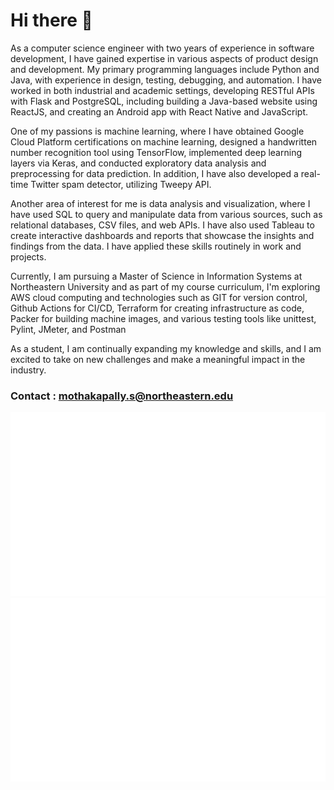 # Hi there 👋

As a computer science engineer with two years of experience in software development, I have gained expertise in various aspects of product design and development. My primary programming languages include Python and Java, with experience in design, testing, debugging, and automation. I have worked in both industrial and academic settings, developing RESTful APIs with Flask and PostgreSQL, including building a Java-based website using ReactJS, and creating an Android app with React Native and JavaScript.

One of my passions is machine learning, where I have obtained Google Cloud Platform certifications on machine learning, designed a handwritten number recognition tool using TensorFlow, implemented deep learning layers via Keras, and conducted exploratory data analysis and preprocessing for data prediction. In addition, I have also developed a real-time Twitter spam detector, utilizing Tweepy API.

Another area of interest for me is data analysis and visualization, where I have used SQL to query and manipulate data from various sources, such as relational databases, CSV files, and web APIs. I have also used Tableau to create interactive dashboards and reports that showcase the insights and findings from the data. I have applied these skills routinely in work and projects.

Currently, I am pursuing a Master of Science in Information Systems at Northeastern University and as part of my course curriculum, I'm exploring AWS cloud computing and technologies such as GIT for version control, Github Actions for CI/CD, Terraform for creating infrastructure as code, Packer for building machine images, and various testing tools like unittest, Pylint, JMeter, and Postman

As a student, I am continually expanding my knowledge and skills, and I am excited to take on new challenges and make a meaningful impact in the industry.

### Contact : mothakapally.s@northeastern.edu

![](https://raw.githubusercontent.com/Sukruthmothakapally/mygithub-stats/master/generated/overview.svg#gh-dark-mode-only)
![](https://raw.githubusercontent.com/Sukruthmothakapally/mygithub-stats/master/generated/languages.svg#gh-dark-mode-only)
